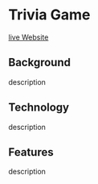 # Trivia Game
[live Website](https://trivia-vtue.onrender.com/)
## Background
description
## Technology
description
## Features
description

